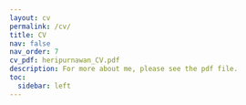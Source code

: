 ```yaml
---
layout: cv
permalink: /cv/
title: CV
nav: false
nav_order: 7
cv_pdf: heripurnawan_CV.pdf 
description: For more about me, please see the pdf file.
toc:
  sidebar: left
---
```

